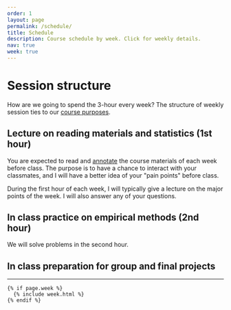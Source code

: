 ```yaml
---
order: 1
layout: page
permalink: /schedule/
title: Schedule
description: Course schedule by week. Click for weekly details.
nav: true
week: true
---
```


# Session structure

How are we going to spend the 3-hour every week? The structure of weekly session ties to our [course purposes](/#purposes).

## Lecture on reading materials and statistics (1st hour)

You are expected to read and [annotate](#) the course materials of each week before class. The purpose is to have a chance to interact with your classmates, and I will have a better idea of your "pain points" before class.

During the first hour of each week, I will typically give a lecture on the major points of the week. I will also answer any of your questions.

## In class practice on empirical methods (2nd hour)

We will solve problems in the second hour. 

## In class preparation for group and final projects




---
<div class="post">

    {% if page.week %}
      {% include week.html %}
    {% endif %}

</div>
